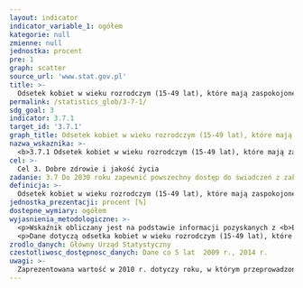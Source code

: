```yaml
---
layout: indicator
indicator_variable_1: ogółem
kategorie: null
zmienne: null
jednostka: procent
pre: 1
graph: scatter
source_url: 'www.stat.gov.pl'
title: >-
  Odsetek kobiet w wieku rozrodczym (15-49 lat), które mają zaspokojone potrzeby w zakresie planowania rodziny stosując nowoczesne metody
permalink: /statistics_glob/3-7-1/
sdg_goal: 3
indicator: 3.7.1
target_id: '3.7.1'
graph_title: Odsetek kobiet w wieku rozrodczym (15-49 lat), które mają zaspokojone potrzeby w zakresie planowania rodziny stosując nowoczesne metody
nazwa_wskaznika: >-
  <b>3.7.1 Odsetek kobiet w wieku rozrodczym (15-49 lat), które mają zaspokojone potrzeby w zakresie planowania rodziny stosując nowoczesne metody</b>
cel: >-
  Cel 3. Dobre zdrowie i jakość życia
zadanie: 3.7 Do 2030 roku zapewnić powszechny dostęp do świadczeń z zakresu zdrowia seksualnego reprodukcyjnego, w tym planowania rodziny, informacji i edukacji oraz włączyć zdrowie reprodukcyjne do krajowych strategii i programów
definicja: >-
  Odsetek kobiet w wieku rozrodczym (15-49 lat), które mają zaspokojone potrzeby w zakresie planowania rodziny stosując nowoczesne metody.
jednostka_prezentacji: procent [%]
dostepne_wymiary: ogółem
wyjasnienia_metodologiczne: >-
  <p>Wskaźnik obliczany jest na podstawie informacji pozyskanych z <b>Europejskiego Ankietowego Badania Zdrowia (EHIS)</b>. Badanie to obejmuje osoby w wieku 15 lat i więcej w gospodarstwach domowych, mieszkające na terytorium danego kraju.</p>
  <p>Dane dotyczą odsetka kobiet w wieku rozrodczym (15-49 lat), które współżyły płciowo i zadeklarowały stosowanie co najmniej jednej nowoczesnej metody antykoncepcji, tj. stosowanie prezerwatywy, pigułki antykoncepcyjnej, innych środków hormonalnych (np. plastry, zastrzyki), spirali, środków chemicznych i mechanicznych, itp.</p>
zrodlo_danych: Główny Urząd Statystyczny
czestotliwosc_dostępnosc_danych: Dane co 5 lat  2009 r., 2014 r.
uwagi: >-
  Zaprezentowana wartość w 2010 r. dotyczy roku, w którym przeprowadzono badanie, tj. w 2009 r.
---
```

